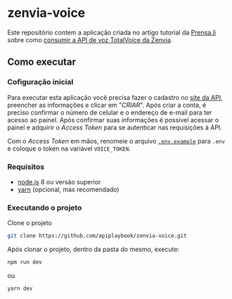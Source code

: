 # zenvia-voice

Este repositório contem a aplicação criada no artigo tutorial da [Prensa.li](http://prensa.li/) sobre como [consumir a API de voz TotalVoice da Zenvia](https://prensa.li/zenvia/zenvia-voice-api/).

## Como executar

### Cofiguração inicial

Para executar esta aplicação você precisa fazer o cadastro no [site da API](https://www.totalvoice.com.br/signup.php), preencher as informações e clicar em "_CRIAR_". Após criar a conta, é preciso confirmar o número de celular e o endereço de e-mail para ter acesso ao painel. Após confirmar suas informações é possível acessar o painel e adquirir o _Access Token_ para se autenticar nas requisições à API.

Com o _Access Token_ em mãos, renomeie o arquivo [`.env.example`](./.env.example) para `.env` e coloque o token na variável `VOICE_TOKEN`.

### Requisitos

- [node.js](https://nodejs.org/en/download/) 8 ou versão superior
- [yarn](https://classic.yarnpkg.com/en/docs/install/#windows-stable) (opcional, mas recomendado)

### Executando o projeto

Clone o projeto

```bash
git clone https://github.com/apiplaybook/zenvia-voice.git
```

Após clonar o projeto, dentro da pasta do mesmo, execute:

```bash
npm run dev
```

ou

```bash
yarn dev
```
